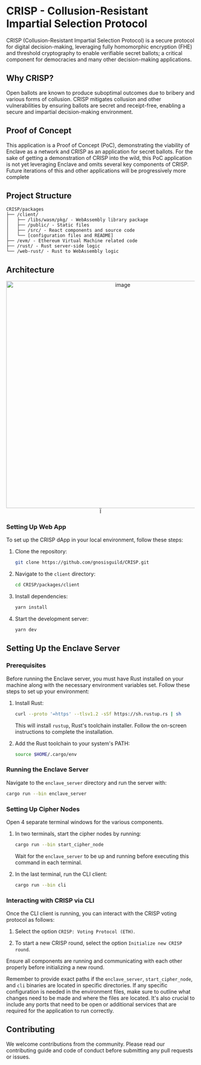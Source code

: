 # CRISP - Collusion-Resistant Impartial Selection Protocol

CRISP (Collusion-Resistant Impartial Selection Protocol) is a secure protocol for digital decision-making, leveraging fully homomorphic encryption (FHE) and threshold cryptography to enable verifiable secret ballots; a critical component for democracies and many other decision-making applications.

## Why CRISP?

Open ballots are known to produce suboptimal outcomes due to bribery and various forms of collusion. CRISP mitigates collusion and other vulnerabilities by ensuring ballots are secret and receipt-free, enabling a secure and impartial decision-making environment.

## Proof of Concept

This application is a Proof of Concept (PoC), demonstrating the viability of Enclave as a network and CRISP as an application for secret ballots. For the sake of getting a demonstration of CRISP into the wild, this PoC application is not yet leveraging Enclave and omits several key components of CRISP. Future iterations of this and other applications will be progressively more complete

## Project Structure

```
CRISP/packages
├── /client/
│   ├── /libs/wasm/pkg/ - WebAssembly library package
│   ├── /public/ - Static files
│   ├── /src/ - React components and source code
│   └── [configuration files and README]
├── /evm/ - Ethereum Virtual Machine related code
├── /rust/ - Rust server-side logic
└── /web-rust/ - Rust to WebAssembly logic
```

## Architecture
<p align="center">
<img width="607" alt="image" src="https://github.com/gnosisguild/CRISP/assets/19823989/c8881fe2-1e66-4d99-9347-24e4edc91516">Ï
</p>


### Setting Up Web App

To set up the CRISP dApp in your local environment, follow these steps:

1. Clone the repository:
   ```sh
   git clone https://github.com/gnosisguild/CRISP.git
   ```
2. Navigate to the `client` directory:
   ```sh
   cd CRISP/packages/client
   ```
3. Install dependencies:
   ```sh
   yarn install
   ```
4. Start the development server:
   ```sh
   yarn dev
   ```

## Setting Up the Enclave Server

### Prerequisites

Before running the Enclave server, you must have Rust installed on your machine along with the necessary environment variables set. Follow these steps to set up your environment:

1. Install Rust:
   ```sh
   curl --proto '=https' --tlsv1.2 -sSf https://sh.rustup.rs | sh
   ```
   This will install `rustup`, Rust's toolchain installer. Follow the on-screen instructions to complete the installation.

2. Add the Rust toolchain to your system's PATH:
   ```sh
   source $HOME/.cargo/env
   ```

### Running the Enclave Server

Navigate to the `enclave_server` directory and run the server with:

```sh
cargo run --bin enclave_server
```

### Setting Up Cipher Nodes

Open 4 separate terminal windows for the various components.

1. In two terminals, start the cipher nodes by running:
   ```sh
   cargo run --bin start_cipher_node
   ```
   Wait for the `enclave_server` to be up and running before executing this command in each terminal.

2. In the last terminal, run the CLI client:
   ```sh
   cargo run --bin cli
   ```

### Interacting with CRISP via CLI

Once the CLI client is running, you can interact with the CRISP voting protocol as follows:

1. Select the option `CRISP: Voting Protocol (ETH)`.

2. To start a new CRISP round, select the option `Initialize new CRISP round`.

Ensure all components are running and communicating with each other properly before initializing a new round.

Remember to provide exact paths if the `enclave_server`, `start_cipher_node`, and `cli` binaries are located in specific directories. If any specific configuration is needed in the environment files, make sure to outline what changes need to be made and where the files are located. It's also crucial to include any ports that need to be open or additional services that are required for the application to run correctly.

## Contributing

We welcome contributions from the community. Please read our contributing guide and code of conduct before submitting any pull requests or issues.


